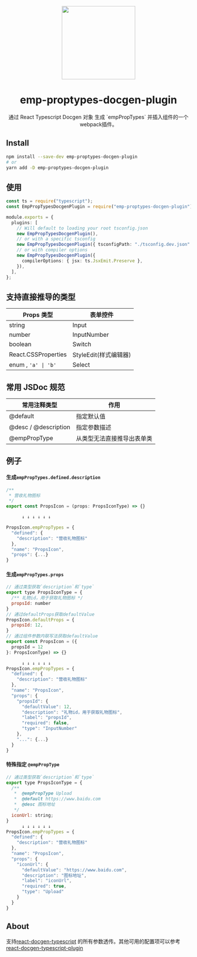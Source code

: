 <div align="center">
  <img  height="200"
    src="https://upload.wikimedia.org/wikipedia/commons/thumb/a/a7/React-icon.svg/512px-React-icon.svg.png">
  <h1>emp-proptypes-docgen-plugin</h1>
  <p>通过 React Typescript Docgen 对象 生成 `empPropTypes` 并插入组件的一个webpack插件。</p>
</div>

## Install

```sh
npm install --save-dev emp-proptypes-docgen-plugin
# or
yarn add -D emp-proptypes-docgen-plugin
```

## 使用

```ts
const ts = require("typescript");
const EmpPropTypesDocgenPlugin = require("emp-proptypes-docgen-plugin").default;

module.exports = {
  plugins: [
    // Will default to loading your root tsconfig.json
    new EmpPropTypesDocgenPlugin(),
    // or with a specific tsconfig
    new EmpPropTypesDocgenPlugin({ tsconfigPath: "./tsconfig.dev.json" }),
    // or with compiler options
    new EmpPropTypesDocgenPlugin({
      compilerOptions: { jsx: ts.JsxEmit.Preserve },
    }),
  ],
};
```

## 支持直接推导的类型

| Props 类型          | 表单控件              |
| ------------------- | --------------------- |
| string              | Input                 |
| number              | InputNumber           |
| boolean             | Switch                |
| React.CSSProperties | StyleEdit(样式编辑器) |
| enum , `'a' \| 'b'` | Select                |

## 常用 JSDoc 规范

| 常用注释类型         | 作用                                                 |
| -------------------- | ---------------------------------------------------- |
| @default             | 指定默认值 |
| @desc / @description | 指定参数描述                                         |
| @empPropType         | 从类型无法直接推导出表单类                           |

## 例子

#### 生成`empPropTypes.defined.description`

```javascript
/**
 * 营收礼物图标
 */
export const PropsIcon = (props: PropsIconType) => {}

      ↓ ↓ ↓ ↓ ↓ ↓

PropsIcon.empPropTypes = {
  "defined": {
    "description": "营收礼物图标"
  },
  "name": "PropsIcon",
  "props": {...}
}
```

#### 生成`empPropTypes.props`

```javascript
// 通过类型获取`description`和`type`
export type PropsIconType = {
  /** 礼物id，用于获取礼物图标 */
  propsId: number
}
// 通过defaultProps获取defaultValue
PropsIcon.defaultProps = {
  propsId: 12,
}
// 通过组件参数内联写法获取defaultValue
export const PropsIcon = ({
  propsId = 12
}: PropsIconType) => {}

      ↓ ↓ ↓ ↓ ↓ ↓
PropsIcon.empPropTypes = {
  "defined": {
    "description": "营收礼物图标"
  },
  "name": "PropsIcon",
  "props": {
    "propsId": {
      "defaultValue": 12,
      "description": "礼物id，用于获取礼物图标",
      "label": "propsId",
      "required": false,
      "type": "InputNumber"
    },
    "...": {...}
  }
}

```

#### 特殊指定 `@empPropType`

```javascript
// 通过类型获取`description`和`type`
export type PropsIconType = {
  /**
   *  @empPropType Upload
   *  @default https://www.baidu.com
   *  @desc 图标地址
   */
  iconUrl: string;
}
      ↓ ↓ ↓ ↓ ↓ ↓
PropsIcon.empPropTypes = {
  "defined": {
    "description": "营收礼物图标"
  },
  "name": "PropsIcon",
  "props": {
    "iconUrl": {
      "defaultValue": "https://www.baidu.com",
      "description": "图标地址",
      "label": "iconUrl",
      "required": true,
      "type": "Upload"
    }
  }
}

```

## About

支持[react-docgen-typescript](https://github.com/styleguidist/react-docgen-typescript#parseroptions) 的所有参数透传。其他可用的配置项可以参考[react-docgen-typescript-plugin](https://github.com/hipstersmoothie/react-docgen-typescript-plugin)
